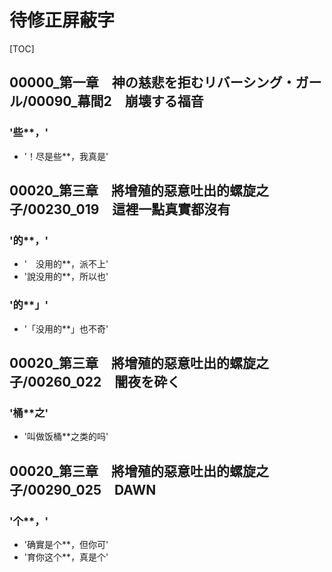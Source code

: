 # 待修正屏蔽字

[TOC]

## 00000_第一章　神の慈悲を拒むリバーシング・ガール/00090_幕間2　崩壊する福音

### '些**，'

- '！尽是些**，我真是'


## 00020_第三章　將增殖的惡意吐出的螺旋之子/00230_019　這裡一點真實都沒有

### '的**，'

- '　没用的**，派不上'
- '說没用的**，所以也'

### '的**」'

- '「没用的**」也不奇'


## 00020_第三章　將增殖的惡意吐出的螺旋之子/00260_022　闇夜を砕く

### '桶**之'

- '叫做饭桶**之类的吗'


## 00020_第三章　將增殖的惡意吐出的螺旋之子/00290_025　DAWN

### '个**，'

- '确實是个**，但你可'
- '育你这个**，真是个'
